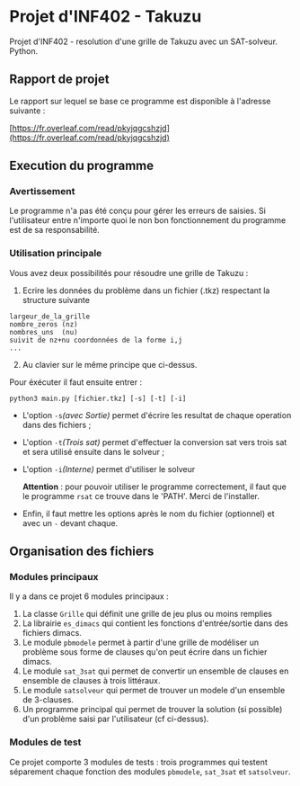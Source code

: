 # Projet d'INF402 - Takuzu

Projet d'INF402 - resolution d'une grille de Takuzu avec un SAT-solveur. Python.

## Rapport de projet


Le rapport sur lequel se base ce programme est disponible à l'adresse suivante :

[https://fr.overleaf.com/read/pkyjqgcshzjd](https://fr.overleaf.com/read/pkyjqgcshzjd)


## Execution du programme

### Avertissement

Le programme n'a pas été conçu pour gérer les erreurs de saisies.
Si l'utilisateur entre n'importe quoi le non bon fonctionnement du programme
est de sa responsabilité.

### Utilisation principale

Vous avez deux possibilités pour résoudre une grille de Takuzu :
1. Ecrire les données du problème dans un fichier (.tkz) respectant la structure suivante

```
largeur_de_la_grille
nombre_zeros (nz)
nombres_uns  (nu)
suivit de nz+nu coordonnées de la forme i,j
...
```

2. Au clavier sur le même principe que ci-dessus.

Pour éxécuter il faut ensuite entrer :
```
python3 main.py [fichier.tkz] [-s] [-t] [-i]
```

* L'option `-s`_(avec Sortie)_ permet d'écrire les resultat de chaque operation dans des fichiers ;
* L'option `-t`_(Trois sat)_ permet d'effectuer la conversion sat vers trois sat et sera utilisé ensuite dans le solveur ;
* L'option `-i`_(Interne)_ permet d'utiliser le solveur 
	
  **Attention** : pour pouvoir utiliser le programme correctement, il faut que le programme `rsat` ce trouve dans le 'PATH'. Merci de l'installer.

* Enfin, il faut mettre les options après le nom du fichier (optionnel) et avec un `-` devant chaque.

## Organisation des fichiers

### Modules principaux

Il y  a dans ce projet 6 modules principaux :
1. La classe `Grille` qui définit une grille de jeu plus ou moins remplies
2. La librairie `es_dimacs` qui contient les fonctions d'entrée/sortie dans des fichiers dimacs.
2. Le module `pbmodele` permet à partir d'une grille de modéliser un problème sous forme de clauses qu'on peut écrire dans un fichier dimacs.
3. Le module `sat_3sat` qui permet de convertir un ensemble de clauses en ensemble de clauses à trois littéraux.
4. Le module `satsolveur` qui permet de trouver un modele d'un ensemble de 3-clauses.
5. Un programme principal qui permet de trouver la solution (si possible) d'un problème saisi par l'utilisateur (cf ci-dessus).

### Modules de test

Ce projet comporte 3 modules de tests : trois programmes qui testent séparement chaque fonction des modules `pbmodele`, `sat_3sat` et `satsolveur`.

